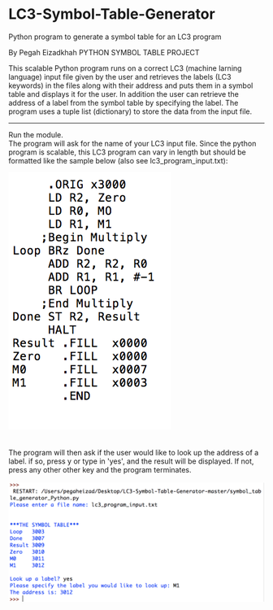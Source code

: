 # LC3-Symbol-Table-Generator
Python program to generate a symbol table for an LC3 program

By Pegah Eizadkhah
PYTHON SYMBOL TABLE PROJECT

This scalable Python program runs on a correct LC3 (machine larning language) input file given by the user and retrieves
the labels (LC3 keywords) in the files along with their address and puts them in a
symbol table and displays it for the user. In addition the user can retrieve the
address of a label from the symbol table by specifying the label. The program uses 
a tuple list (dictionary) to store the data from the input file. 

****************************************************************

Run the module. </br>
The program will ask for the name of your LC3 input file. Since the python program is scalable, this LC3 program can vary in length but should be formatted like the sample below (also see lc3_program_input.txt):

![alt text](https://github.com/Pegah-Eizad/LC3-Symbol-Table-Generator/blob/master/sample_input_example.png "example")      
<br></br>
The program will then ask if the user would like to look up the address of a label. 
if so, press y or type in 'yes', and the result will be displayed. 
If not, press any other other key and the program terminates.
<br></br>
![alt text](https://github.com/Pegah-Eizad/LC3-Symbol-Table-Generator/blob/master/example.png "example")






